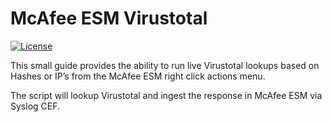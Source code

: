 # McAfee ESM Virustotal
[![License](https://img.shields.io/badge/License-Apache%202.0-blue.svg)](https://opensource.org/licenses/Apache-2.0)

This small guide provides the ability to run live Virustotal lookups based on Hashes or IP’s from the McAfee ESM right click actions menu.

The script will lookup Virustotal and ingest the response in McAfee ESM via Syslog CEF.

